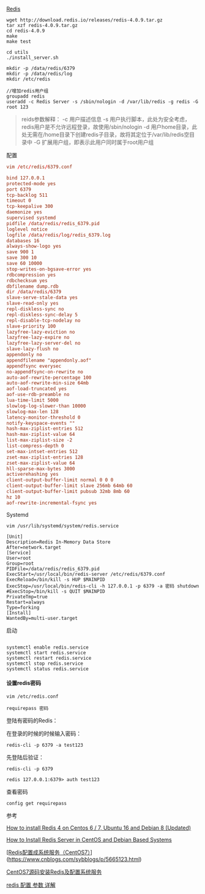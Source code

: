 [Redis](https://redis.io)

```shell
wget http://download.redis.io/releases/redis-4.0.9.tar.gz
tar xzf redis-4.0.9.tar.gz
cd redis-4.0.9
make
make test

cd utils
./install_server.sh
```

```shell
mkdir -p /data/redis/6379
mkdir -p /data/redis/log
mkdir /etc/redis
```

```shell
//增加redis用户组
groupadd redis
useradd -c Redis Server -s /sbin/nologin -d /var/lib/redis -g redis -G root 123
```

> reids参数解释： 
> -c 用户描述信息 
> -s 用户执行脚本，此处为安全考虑，redis用户是不允许远程登录，故使用/sbin/nologin 
> -d 用户home目录，此处无需在/home目录下创建redis子目录，故将其定位于/var/lib/redis空目录中 
> -G 扩展用户组，即表示此用户同时属于root用户组

配置

```conf
vim /etc/redis/6379.conf

bind 127.0.0.1
protected-mode yes
port 6379
tcp-backlog 511
timeout 0
tcp-keepalive 300
daemonize yes
supervised systemd
pidfile /data/redis/redis_6379.pid
loglevel notice
logfile /data/redis/log/redis_6379.log
databases 16
always-show-logo yes
save 900 1
save 300 10
save 60 10000
stop-writes-on-bgsave-error yes
rdbcompression yes
rdbchecksum yes
dbfilename dump.rdb
dir /data/redis/6379
slave-serve-stale-data yes
slave-read-only yes
repl-diskless-sync no
repl-diskless-sync-delay 5
repl-disable-tcp-nodelay no
slave-priority 100
lazyfree-lazy-eviction no
lazyfree-lazy-expire no
lazyfree-lazy-server-del no
slave-lazy-flush no
appendonly no
appendfilename "appendonly.aof"
appendfsync everysec
no-appendfsync-on-rewrite no
auto-aof-rewrite-percentage 100
auto-aof-rewrite-min-size 64mb
aof-load-truncated yes
aof-use-rdb-preamble no
lua-time-limit 5000
slowlog-log-slower-than 10000
slowlog-max-len 128
latency-monitor-threshold 0
notify-keyspace-events ""
hash-max-ziplist-entries 512
hash-max-ziplist-value 64
list-max-ziplist-size -2
list-compress-depth 0
set-max-intset-entries 512
zset-max-ziplist-entries 128
zset-max-ziplist-value 64
hll-sparse-max-bytes 3000
activerehashing yes
client-output-buffer-limit normal 0 0 0
client-output-buffer-limit slave 256mb 64mb 60
client-output-buffer-limit pubsub 32mb 8mb 60
hz 10
aof-rewrite-incremental-fsync yes
```



Systemd

```
vim /usr/lib/systemd/system/redis.service

[Unit]
Description=Redis In-Memory Data Store
After=network.target
[Service]
User=root
Group=root
PIDFile=/data/redis/redis_6379.pid
ExecStart=/usr/local/bin/redis-server /etc/redis/6379.conf
ExecReload=/bin/kill -s HUP $MAINPID
ExecStop=/usr/local/bin/redis-cli -h 127.0.0.1 -p 6379 -a 密码 shutdown
#ExecStop=/bin/kill -s QUIT $MAINPID
PrivateTmp=true
Restart=always
Type=forking
[Install]
WantedBy=multi-user.target
```

启动

```shell

systemctl enable redis.service
systemctl start redis.service
systemctl restart redis.service
systemctl stop redis.service
systemctl status redis.service
```

#### 设置redis密码

```
vim /etc/redis.conf

requirepass 密码
```

登陆有密码的Redis：

在登录的时候的时候输入密码：

   ```shell
redis-cli -p 6379 -a test123
   ```

   先登陆后验证：

 ```shell
redis-cli -p 6379

redis 127.0.0.1:6379> auth test123
 ```

查看密码

```redis
config get requirepass
```

参考

[How to install Redis 4 on Centos 6 / 7, Ubuntu 16 and Debian 8 (Updated)](https://www.hugeserver.com/kb/install-redis-4-centos-ubuntu-debian/)

[How to Install Redis Server in CentOS and Debian Based Systems](https://www.tecmint.com/install-redis-server-in-centos-ubuntu-debian/)

[[Redis配置成系统服务（CentOS7）](http://www.cnblogs.com/sybblogs/p/5665123.html)](https://www.cnblogs.com/sybblogs/p/5665123.html)

[CentOS7源码安装Redis及配置系统服务](https://blog.csdn.net/javacspring/article/details/53618570)

[redis 配置 参数 详解](http://blog.51yip.com/nosql/1724.html)